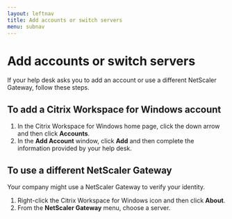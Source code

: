 ```yaml
---
layout: leftnav
title: Add accounts or switch servers
menu: subnav
---
```


# Add accounts or switch servers

If your help desk asks you to add an account or use a different NetScaler Gateway, follow these steps.

## To add a Citrix Workspace for Windows account

1.  In the Citrix Workspace for Windows home page, click the down arrow and then click **Accounts**.
2.  In the **Add Account** window, click **Add** and then complete the information provided by your help desk.

## To use a different NetScaler Gateway

Your company might use a NetScaler Gateway to verify your identity.

1.  Right-click the Citrix Workspace for Windows icon and then click **About**.
2.  From the **NetScaler Gateway** menu, choose a server.
